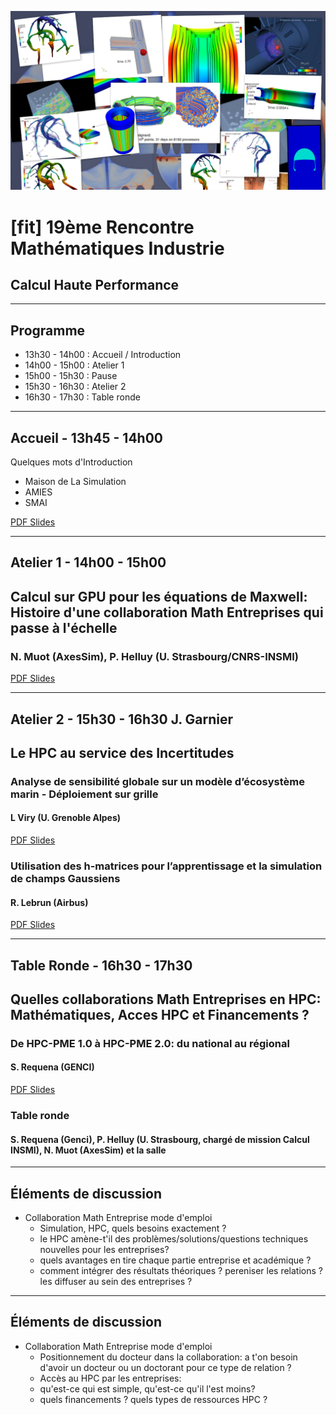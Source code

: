 ![](gallery.png)

# [fit] 19ème Rencontre Mathématiques Industrie
## Calcul Haute Performance

---
## Programme

 - 13h30 - 14h00 : Accueil / Introduction
 - 14h00 - 15h00 : Atelier 1
 - 15h00 - 15h30 : Pause
 - 15h30 - 16h30 : Atelier 2
 - 16h30 - 17h30 : Table ronde

---
## Accueil - 13h45 - 14h00

Quelques mots d'Introduction

 - Maison de La Simulation
 - AMIES
 - SMAI

 [PDF Slides](RMIHPC2015_AMIES.pdf)

---

## Atelier 1 - 14h00 - 15h00

##  Calcul sur GPU pour les équations de Maxwell: Histoire d'une collaboration Math Entreprises qui passe à l'échelle

### N. Muot (AxesSim), P. Helluy (U. Strasbourg/CNRS-INSMI)

[PDF Slides](RMIHPC2015_PHelluy_NMuot.pdf)

---
## Atelier 2 - 15h30 - 16h30 J. Garnier

## Le HPC au service des Incertitudes

### Analyse de sensibilité globale sur un modèle d’écosystème marin - Déploiement sur grille
#### L Viry (U. Grenoble Alpes)

[PDF Slides](RMIHPC2015_LViry.pdf)

### Utilisation des h-matrices pour l’apprentissage et la simulation de champs Gaussiens
#### R. Lebrun (Airbus)

[PDF Slides](RMIHPC2015_RLebrun.pdf)

---

## Table Ronde - 16h30 - 17h30

## Quelles collaborations Math Entreprises en HPC: Mathématiques, Acces HPC et Financements ?


### De HPC-PME 1.0 à HPC-PME 2.0: du national au régional
#### S. Requena (GENCI)

[PDF Slides](RMIHPC2015_SRequena.pdf)


### Table ronde
#### S. Requena (Genci), P. Helluy (U. Strasbourg, chargé de mission Calcul INSMI), N. Muot (AxesSim) et la salle

---
## Éléments de discussion

 - Collaboration Math Entreprise mode d'emploi
   - Simulation, HPC, quels besoins exactement ?
   - le HPC amène-t'il des problèmes/solutions/questions techniques nouvelles pour les entreprises?
   - quels avantages en tire chaque partie entreprise et académique ?
   - comment intégrer des résultats théoriques ? pereniser les relations ? les diffuser au sein des entreprises ?

---
## Éléments de discussion

 - Collaboration Math Entreprise mode d'emploi
   - Positionnement du docteur dans la collaboration: a t'on besoin d'avoir un docteur ou un doctorant pour ce type de relation ?
   - Accès au HPC par les entreprises:
   - qu'est-ce qui est simple, qu'est-ce qu'il l'est moins?
   - quels financements ? quels types de ressources HPC ?
